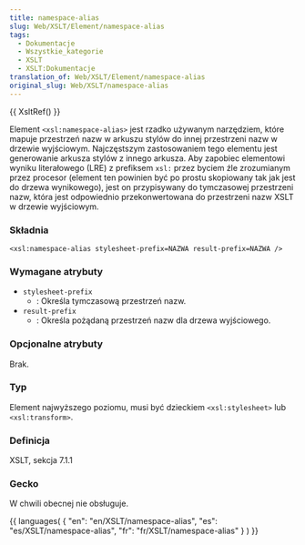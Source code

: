 ```yaml
---
title: namespace-alias
slug: Web/XSLT/Element/namespace-alias
tags:
  - Dokumentacje
  - Wszystkie_kategorie
  - XSLT
  - XSLT:Dokumentacje
translation_of: Web/XSLT/Element/namespace-alias
original_slug: Web/XSLT/namespace-alias
---
```

{{ XsltRef() }}

Element `<xsl:namespace-alias>` jest rzadko używanym narzędziem, które mapuje przestrzeń nazw w arkuszu stylów do innej przestrzeni nazw w drzewie wyjściowym. Najczęstszym zastosowaniem tego elementu jest generowanie arkusza stylów z innego arkusza. Aby zapobiec elementowi wyniku literałowego (LRE) z prefiksem `xsl:` przez byciem źle zrozumianym przez procesor (element ten powinien być po prostu skopiowany tak jak jest do drzewa wynikowego), jest on przypisywany do tymczasowej przestrzeni nazw, która jest odpowiednio przekonwertowana do przestrzeni nazw XSLT w drzewie wyjściowym.

### Składnia

    <xsl:namespace-alias stylesheet-prefix=NAZWA result-prefix=NAZWA />

### Wymagane atrybuty

- `stylesheet-prefix`
  - : Określa tymczasową przestrzeń nazw.
- `result-prefix`
  - : Określa pożądaną przestrzeń nazw dla drzewa wyjściowego.

### Opcjonalne atrybuty

Brak.

### Typ

Element najwyższego poziomu, musi być dzieckiem `<xsl:stylesheet>` lub `<xsl:transform>`.

### Definicja

XSLT, sekcja 7.1.1

### Gecko

W chwili obecnej nie obsługuje.

{{ languages( { "en": "en/XSLT/namespace-alias", "es": "es/XSLT/namespace-alias", "fr": "fr/XSLT/namespace-alias" } ) }}
